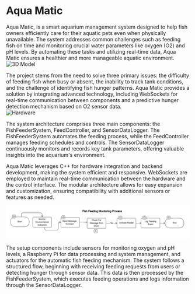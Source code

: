 # Aqua Matic  

Aqua Matic, is a smart aquarium management system designed to help fish owners efficiently care for their aquatic pets even when physically unavailable. The system addresses common challenges such as feeding fish on time and monitoring crucial water parameters like oxygen (O2) and pH levels. By automating these tasks and utilizing real-time data, Aqua Matic ensures a healthier and more manageable aquatic environment.  
![3D Model](images/povAqua.png) 


The project stems from the need to solve three primary issues: the difficulty of feeding fish when busy or absent, the inability to track tank conditions, and the challenge of identifying fish hunger patterns. Aqua Matic provides a solution by integrating advanced technology, including WebSockets for real-time communication between components and a predictive hunger detection mechanism based on O2 sensor data.  
![Hardware](images/partsAqua.png) 

The system architecture comprises three main components: the FishFeederSystem, FeedController, and SensorDataLogger. The FishFeederSystem automates the feeding process, while the FeedController manages feeding schedules and controls. The SensorDataLogger continuously monitors and records key tank parameters, offering valuable insights into the aquarium's environment.  

Aqua Matic leverages C++ for hardware integration and backend development, making the system efficient and responsive. WebSockets are employed to maintain real-time communication between the hardware and the control interface. The modular architecture allows for easy expansion and customization, ensuring compatibility with additional sensors or features as needed.  

![Aqua Matic Flow Chart](images/flowChart.png) 

The setup components include sensors for monitoring oxygen and pH levels, a Raspberry Pi for data processing and system management, and actuators for the automatic fish feeding mechanism. The system follows a structured flow, beginning with receiving feeding requests from users or detecting hunger through sensor data. This data is then processed by the FishFeederSystem, which executes feeding operations and logs information through the SensorDataLogger.  

